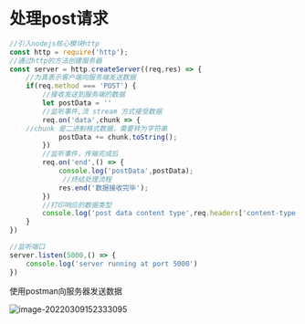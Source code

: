 # 处理post请求

```js
//引入nodejs核心模块http
const http = require('http');
//通过http的方法创建服务器
const server = http.createServer((req,res) => {
    //为真表示客户端向服务端发送数据
    if(req.method === 'POST') {
        //接收发送到服务端的数据
        let postData = ''
        //监听事件,流 stream 方式接受数据
        req.on('data',chunk => {
	//chunk 是二进制格式数据，需要转为字符串
            postData += chunk.toString();
        })
        //监听事件，传输完成后
        req.on('end',() => {
            console.log('postData',postData);
             //终结处理流程
            res.end('数据接收完毕');
        })
        //打印响应的数据类型
        console.log('post data content type',req.headers['content-type']);
    }
})

//监听端口
server.listen(5000,() => {
    console.log('server running at port 5000')
})
```

使用postman向服务器发送数据

![image-20220309152333095](https://gitee.com/wddzhahaha/images/raw/master/img/image-20220309152333095.png)